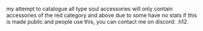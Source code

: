 my attempt to catalogue all type soul accessories
will only contain accessories of the red category and above due to some have no stats 
if this is made public and people use this, you can contact me on discord: .h12. 